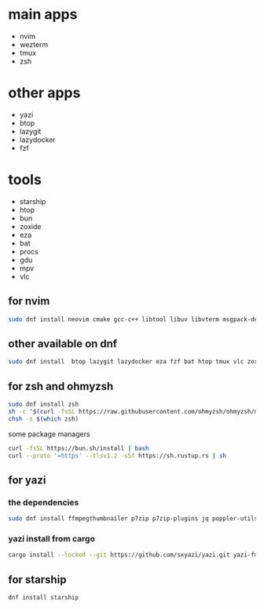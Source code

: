 # main apps

-   nvim
-   wezterm
-   tmux
-   zsh

# other apps

-   yazi
-   btop
-   lazygit
-   lazydocker
-   fzf

# tools

-   starship
-   htop
-   bun
-   zoxide
-   eza
-   bat
-   procs
-   gdu
-   mpv
-   vlc

## for nvim

```bash
sudo dnf install neovim cmake gcc-c++ libtool libuv libvterm msgpack-devel unibilium gettext-devel lua-devel
```

## other available on dnf

```bash
sudo dnf install  btop lazygit lazydocker eza fzf bat htop tmux vlc zoxide
```

## for zsh and ohmyzsh

```bash
sudo dnf install zsh
sh -c "$(curl -fsSL https://raw.githubusercontent.com/ohmyzsh/ohmyzsh/master/tools/install.sh)"
chsh -s $(which zsh)
```

some package managers

```bash
curl -fsSL https://bun.sh/install | bash
curl --proto '=https' --tlsv1.2 -sSf https://sh.rustup.rs | sh
```

## for yazi

### the dependencies

```bash
sudo dnf install ffmpegthumbnailer p7zip p7zip-plugins jq poppler-utils fd-find ripgrep fzf zoxide ImageMagick xclip xsel wl-clipboard
```

### yazi install from cargo

```bash
cargo install --locked --git https://github.com/sxyazi/yazi.git yazi-fm yazi-cli
```

## for starship

```bash
dnf install starship
```

